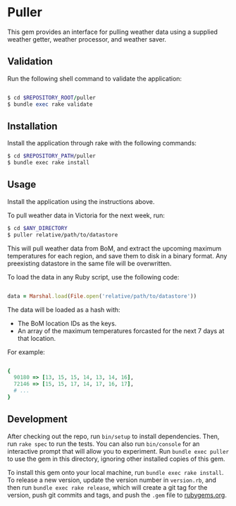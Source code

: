 # Puller

This gem provides an interface for pulling weather data using a
supplied weather getter, weather processor, and weather saver.

## Validation

Run the following shell command to validate the application:

```Ruby

$ cd $REPOSITORY_ROOT/puller
$ bundle exec rake validate

```

## Installation

Install the application through rake with the following commands:

```bash
$ cd $REPOSITORY_PATH/puller
$ bundle exec rake install
```

## Usage

Install the application using the instructions above.

To pull weather data in Victoria for the next week, run:

```bash
$ cd $ANY_DIRECTORY
$ puller relative/path/to/datastore
```

This will pull weather data from BoM, and extract the upcoming
maximum temperatures for each region, and save them to disk
in a binary format.
Any preexisting datastore in the same file will be overwritten.

To load the data in any Ruby script, use the following code:

```Ruby

data = Marshal.load(File.open('relative/path/to/datastore'))

```

The data will be loaded as a hash with:

* The BoM location IDs as the keys.
* An array of the maximum temperatures forcasted for the next 7 days
  at that location.

For example:

```Ruby

{
  90180 => [13, 15, 15, 14, 13, 14, 16],
  72146 => [15, 15, 17, 14, 17, 16, 17],
  # ...
}

```

## Development

After checking out the repo, run `bin/setup` to install dependencies. Then, run `rake spec` to run the tests. You can also run `bin/console` for an interactive prompt that will allow you to experiment. Run `bundle exec puller` to use the gem in this directory, ignoring other installed copies of this gem.

To install this gem onto your local machine, run `bundle exec rake install`. To release a new version, update the version number in `version.rb`, and then run `bundle exec rake release`, which will create a git tag for the version, push git commits and tags, and push the `.gem` file to [rubygems.org](https://rubygems.org).

